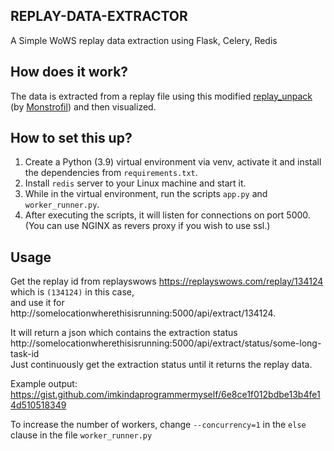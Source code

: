 ## REPLAY-DATA-EXTRACTOR

A Simple WoWS replay data extraction using Flask, Celery, Redis

## How does it work?

The data is extracted from a replay file using this modified [replay_unpack](https://github.com/Monstrofil/replays_unpack) (by [Monstrofil](https://github.com/Monstrofil)) and then visualized.

## How to set this up?

1. Create a Python (3.9) virtual environment via venv, activate it and install the dependencies from `requirements.txt`.
2. Install `redis` server to your Linux machine and start it.
3. While in the virtual environment, run the scripts `app.py` and `worker_runner.py`.
4. After executing the scripts, it will listen for connections on port 5000. (You can use NGINX as revers proxy if you wish to use ssl.)

## Usage
Get the replay id from replayswows https://replayswows.com/replay/134124 which is `(134124)` in this case,   
and use it for http://somelocationwherethisisrunning:5000/api/extract/134124.
  

It will return a json which contains the extraction status http://somelocationwherethisisrunning:5000/api/extract/status/some-long-task-id  
Just continuously get the extraction status until it returns the replay data.

Example output: https://gist.github.com/imkindaprogrammermyself/6e8ce1f012bdbe13b4fe14d510518349

To increase the number of workers, change `--concurrency=1` in the `else` clause in the file `worker_runner.py`